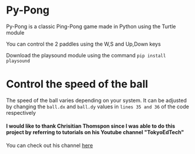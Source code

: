 # Py-Pong
Py-Pong is a classic Ping-Pong game made in Python using the Turtle module

You can control the 2 paddles using the W,S and Up,Down keys

Download the playsound module using the command ```pip install playsound```

# Control the speed of the ball
The speed of the ball varies depending on your system. It can be adjusted by
changing the ```ball.dx``` and ```ball.dy``` values in ```lines 35 and 36``` of the code respectively

#### I would like to thank Chrisitian Thomspon since I was able to do this project by referring to tutorials on his Youtube channel "TokyoEdTech"
You can check out his channel [here](https://www.youtube.com/channel/UC2vm-0XX5RkWCXWwtBZGOXg)

